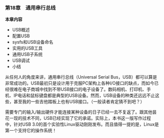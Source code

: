 ### 第18章　通用串行总线

**本章内容**

+ USB概述
+ 配置USB
+ sysfs和USB设备命名
+ 实用的USB工具
+ 通用USB子系统
+ USB调试
+ 小结

从任何人的角度来讲，通用串行总线（Universal Serial Bus，USB）都可以算是非常成功的。USB最初只是设计用于克服PC架构上各种I/O接口的缺点，而如今已经很难在电子商城中找到不带USB接口的电子设备了。数码相机、打印机、手机、IP电话和鼠标键盘都是典型的USB设备。然而，USB设备的种类还远远不止这些，甚至我的一些吉他踏板上也有USB接口。（一般读者肯定猜不到吧？）

需要专门的输入/输出硬件才能连接某种设备的日子已经一去不复返了。跟其他昙花一现的技术不同，USB已经实现了它的承诺。实际上，本书这一版写作过程中，针对USB 3.0的首个实验性Linux驱动刚刚发布。而且值得一提的是，Linux是第一个支持它的操作系统！


